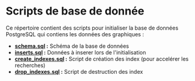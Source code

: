 # Scripts de base de donnée

Ce répertoire contient des scripts pour initialiser la base de données PostgreSQL qui contiens les données des graphiques :

- **[schema.sql](./schema.sql) :** Schéma de la base de données
- **[inserts.sql](./inserts.sql) :** Données à inserer lors de l'initialisation
- **[create_indexes.sql](./create_indexes.sql) :** Script de création des index (pour accelérer les recherches)
- **[drop_indexes.sql](./drop_indexes.sql) :** Script de destruction des index
